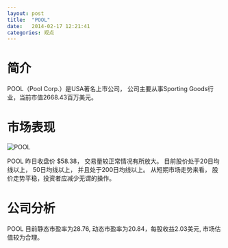 ```yaml
---
layout: post
title:  "POOL"
date:   2014-02-17 12:21:41
categories: 观点
---
```


# 简介
POOL（Pool Corp.）是USA著名上市公司，
公司主要从事Sporting Goods行业，当前市值2668.43百万美元。

# 市场表现

![POOL](http://finviz.com/chart.ashx?t=POOL&ty=c&ta=1&p=d&s=l)

POOL 昨日收盘价 $58.38，
交易量较正常情况有所放大。
目前股价处于20日均线以上，
50日均线以上，
并且处于200日均线以上。
从短期市场走势来看，
股价走势平稳，投资者应减少无谓的操作。

# 公司分析
POOL 目前静态市盈率为28.76, 动态市盈率为20.84，每股收益2.03美元,
市场估值较为合理。

